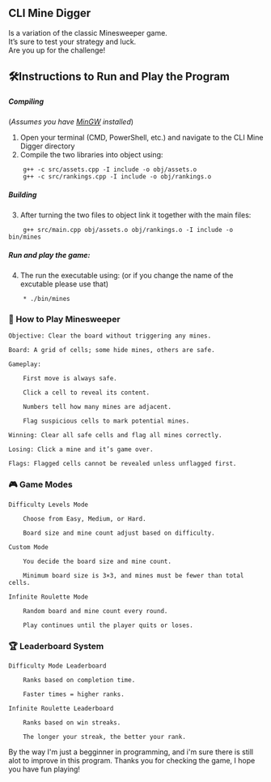 ## CLI Mine Digger  
Is a variation of the classic Minesweeper game.<br>
It’s sure to test your strategy and luck.<br>
Are you up for the challenge!<br>

## 🛠️Instructions to Run and Play the Program

##### Compiling  
(*Assumes you have [MinGW](https://sourceforge.net/projects/mingw/) installed*)
1. Open your terminal (CMD, PowerShell, etc.) and navigate to the CLI Mine Digger directory
2. Compile the two libraries into object using:
``````
    g++ -c src/assets.cpp -I include -o obj/assets.o
    g++ -c src/rankings.cpp -I include -o obj/rankings.o
``````

##### Building
3. After turning the two files to object link it together with the main files:
``````
    g++ src/main.cpp obj/assets.o obj/rankings.o -I include -o bin/mines
``````

##### Run and play the game:
4. The run the executable using: (or if you change the name of the excutable please use that) 
``````
    * ./bin/mines 
``````

### 🧠 How to Play Minesweeper

    Objective: Clear the board without triggering any mines.

    Board: A grid of cells; some hide mines, others are safe.

    Gameplay:

        First move is always safe.

        Click a cell to reveal its content.

        Numbers tell how many mines are adjacent.

        Flag suspicious cells to mark potential mines.

    Winning: Clear all safe cells and flag all mines correctly.

    Losing: Click a mine and it’s game over.

    Flags: Flagged cells cannot be revealed unless unflagged first.

### 🎮 Game Modes

    Difficulty Levels Mode

        Choose from Easy, Medium, or Hard.

        Board size and mine count adjust based on difficulty.

    Custom Mode

        You decide the board size and mine count.

        Minimum board size is 3×3, and mines must be fewer than total cells.

    Infinite Roulette Mode

        Random board and mine count every round.

        Play continues until the player quits or loses.
       
### 🏆 Leaderboard System

    Difficulty Mode Leaderboard

        Ranks based on completion time.

        Faster times = higher ranks.

    Infinite Roulette Leaderboard

        Ranks based on win streaks.

        The longer your streak, the better your rank.

By the way I'm just a begginner in programming, and i'm sure there is still alot to improve in this program.
Thanks you for checking the game, I hope you have fun playing!
